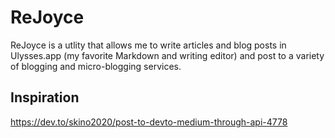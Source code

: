 # ReJoyce

ReJoyce is a utlity that allows me to write articles and blog posts in Ulysses.app (my favorite Markdown and writing editor) and post to a variety of blogging and micro-blogging services.

## Inspiration
https://dev.to/skino2020/post-to-devto-medium-through-api-4778